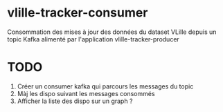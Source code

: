 # vlille-tracker-consumer
Consommation des mises à jour des données du dataset VLille depuis un topic Kafka alimenté par l'application vlille-tracker-producer

# TODO
1) Créer un consumer kafka qui parcours les messages du topic
2) Màj les dispo suivant les messages consommés
3) Afficher la liste des dispo sur un graph ?